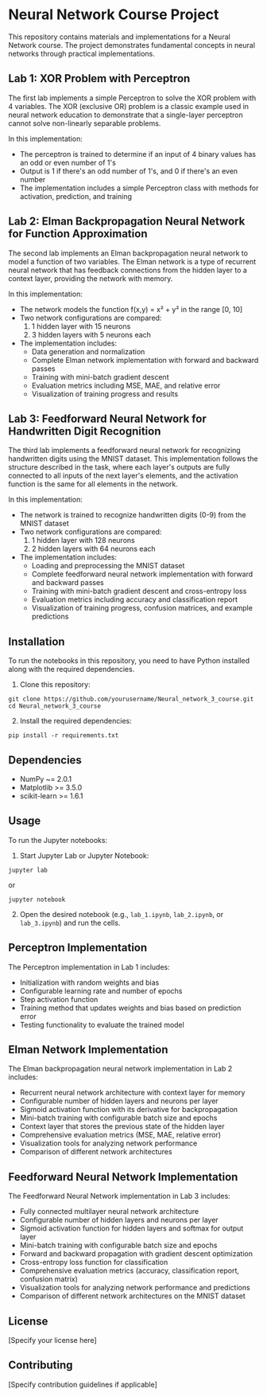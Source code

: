 # Neural Network Course Project

This repository contains materials and implementations for a Neural Network course. The project demonstrates fundamental concepts in neural networks through practical implementations.

## Lab 1: XOR Problem with Perceptron

The first lab implements a simple Perceptron to solve the XOR problem with 4 variables. The XOR (exclusive OR) problem is a classic example used in neural network education to demonstrate that a single-layer perceptron cannot solve non-linearly separable problems.

In this implementation:
- The perceptron is trained to determine if an input of 4 binary values has an odd or even number of 1's
- Output is 1 if there's an odd number of 1's, and 0 if there's an even number
- The implementation includes a simple Perceptron class with methods for activation, prediction, and training

## Lab 2: Elman Backpropagation Neural Network for Function Approximation

The second lab implements an Elman backpropagation neural network to model a function of two variables. The Elman network is a type of recurrent neural network that has feedback connections from the hidden layer to a context layer, providing the network with memory.

In this implementation:
- The network models the function f(x,y) = x² + y² in the range [0, 10]
- Two network configurations are compared:
  1. 1 hidden layer with 15 neurons
  2. 3 hidden layers with 5 neurons each
- The implementation includes:
  - Data generation and normalization
  - Complete Elman network implementation with forward and backward passes
  - Training with mini-batch gradient descent
  - Evaluation metrics including MSE, MAE, and relative error
  - Visualization of training progress and results

## Lab 3: Feedforward Neural Network for Handwritten Digit Recognition

The third lab implements a feedforward neural network for recognizing handwritten digits using the MNIST dataset. This implementation follows the structure described in the task, where each layer's outputs are fully connected to all inputs of the next layer's elements, and the activation function is the same for all elements in the network.

In this implementation:
- The network is trained to recognize handwritten digits (0-9) from the MNIST dataset
- Two network configurations are compared:
  1. 1 hidden layer with 128 neurons
  2. 2 hidden layers with 64 neurons each
- The implementation includes:
  - Loading and preprocessing the MNIST dataset
  - Complete feedforward neural network implementation with forward and backward passes
  - Training with mini-batch gradient descent and cross-entropy loss
  - Evaluation metrics including accuracy and classification report
  - Visualization of training progress, confusion matrices, and example predictions

## Installation

To run the notebooks in this repository, you need to have Python installed along with the required dependencies.

1. Clone this repository:
```
git clone https://github.com/yourusername/Neural_network_3_course.git
cd Neural_network_3_course
```

2. Install the required dependencies:
```
pip install -r requirements.txt
```

## Dependencies

- NumPy ~= 2.0.1
- Matplotlib >= 3.5.0
- scikit-learn >= 1.6.1

## Usage

To run the Jupyter notebooks:

1. Start Jupyter Lab or Jupyter Notebook:
```
jupyter lab
```
or
```
jupyter notebook
```

2. Open the desired notebook (e.g., `lab_1.ipynb`, `lab_2.ipynb`, or `lab_3.ipynb`) and run the cells.

## Perceptron Implementation

The Perceptron implementation in Lab 1 includes:

- Initialization with random weights and bias
- Configurable learning rate and number of epochs
- Step activation function
- Training method that updates weights and bias based on prediction error
- Testing functionality to evaluate the trained model

## Elman Network Implementation

The Elman backpropagation neural network implementation in Lab 2 includes:

- Recurrent neural network architecture with context layer for memory
- Configurable number of hidden layers and neurons per layer
- Sigmoid activation function with its derivative for backpropagation
- Mini-batch training with configurable batch size and epochs
- Context layer that stores the previous state of the hidden layer
- Comprehensive evaluation metrics (MSE, MAE, relative error)
- Visualization tools for analyzing network performance
- Comparison of different network architectures

## Feedforward Neural Network Implementation

The Feedforward Neural Network implementation in Lab 3 includes:

- Fully connected multilayer neural network architecture
- Configurable number of hidden layers and neurons per layer
- Sigmoid activation function for hidden layers and softmax for output layer
- Mini-batch training with configurable batch size and epochs
- Forward and backward propagation with gradient descent optimization
- Cross-entropy loss function for classification
- Comprehensive evaluation metrics (accuracy, classification report, confusion matrix)
- Visualization tools for analyzing network performance and predictions
- Comparison of different network architectures on the MNIST dataset

## License

[Specify your license here]

## Contributing

[Specify contribution guidelines if applicable]
